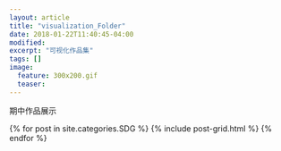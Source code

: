 ```yaml
---
layout: article
title: "visualization_Folder"
date: 2018-01-22T11:40:45-04:00
modified:
excerpt: "可视化作品集"
tags: []
image: 
  feature: 300x200.gif
  teaser:
---
```


期中作品展示

<div class="tiles">
{% for post in site.categories.SDG %}
  {% include post-grid.html %}
{% endfor %}
</div><!-- /.tiles 把所有categories 有 SDG 的列出来-->